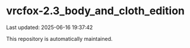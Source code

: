 # vrcfox-2.3_body_and_cloth_edition

Last updated: 2025-06-16 19:37:42

This repository is automatically maintained.

